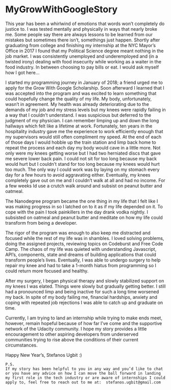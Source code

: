 # MyGrowWithGoogleStory


This year has been a whirlwind of emotions that words won’t completely do justice to. I was tested mentally and physically in ways that nearly broke me. Some people say there are always lessons to be learned from our mistakes but sometimes there isn’t, somethings just happen. Shortly after graduating from college and finishing my internship at the NYC Mayor’s Office in 2017 I found that my Political Science degree meant nothing in the job market. I was consistently unemployed and underemployed and (in a twisted irony) dealing with food insecurity while working as a waiter in the food industry. In between choosing to pay bills or eat. I would ask myself how I got here…

I started my programming journey in January of 2018; a friend urged me to apply for the Grow With Google Scholarship. Soon afterward I learned that I was accepted into the program and was excited to learn something that could hopefully change the quality of my life. My body, unfortunately, wasn’t in agreement. My health was already deteriorating due to the demands of my job and my stress levels but my knees were rapidly failing in a way that I couldn’t understand. I was suspicious but deferred to the judgment of my physician. I can remember limping up and down the long hallways which felt like a lifetime at work. Fortunately, ten years in the hospitality industry gave me the experience to work efficiently enough that my supervisors would still often compliment my speed. At the end of each of those days I would hobble up the train station and limp back home to repeat the process and each day my body would cave in a little more. Not only were my knees getting worse but I had two herniated discs that gave me severe lower back pain. I could not sit for too long because my back would hurt but I couldn’t stand for too long because my knees would hurt too much. The only way I could work was by laying on my stomach every day for a few hours to avoid aggravating either. Eventually, my knees completely gave out on me and I couldn’t walk at all and had no income. For a few weeks Id use a crutch walk around and subsist on peanut butter and oatmeal. 

The Nanodegree program became the one thing in my life that I felt like I was making progress in so I latched on to it as if my life depended on it. To cope with the pain I took painkillers in the day drank vodka nightly. I subsisted on oatmeal and peanut butter and meditate on how my life could transform from being a developer. 

The rigor of the program was enough to also keep me distracted and focused while the rest of my life was in shambles. I loved solving problems, doing the assigned projects, reviewing topics on Codeburst and Free Code Camp. The chaos of my life was quieted with understanding Javascript, API’s, components, state and dreams of building applications that could transform people’s lives.  Eventually, I was able to undergo surgery to help repair my knee and had to take a 1-month hiatus from programming so I could return more focused and healthy. 


After my surgery, I began physical therapy and slowly stabilized support on my knees I was elated. Things were slowly but gradually getting better. I still had a pronounced limp and being inactive for such a long time worsened my back. In spite of my body failing me, financial hardships, anxiety and coping with repeated job rejections I was able to catch up and graduate on time.

Currently, I am trying to land an internship while trying to make ends meet, however, remain hopeful because of how far I’ve come and the supportive network of the Udacity community. I hope my story provides a little encouragement to other aspiring developers from underserved communities trying to rise above the conditions of their current circumstances.



Happy New Year’s, 
	Stefanos Ugbit :)


	
	P.S. 
	If my story has been helpful to you in any way and you’d like to chat or you have any advice on how I can move the ball forward in landing my first role in the tech industry or are aware of internships I could apply to, feel free to reach out to me at:  stefanos.ugbit@gmail.com  


